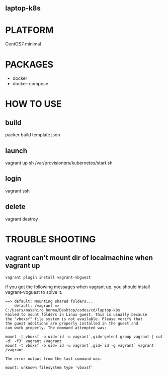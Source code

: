 laptop-k8s
---

# PLATFORM
CentOS7 minimal


# PACKAGES
- docker  
- docker-compose  


# HOW TO USE

## build
packer build template.json  

## launch
vagrant up
sh /var/provisioners/kubernetes/start.sh

## login
vagrant ssh

## delete
vagrant destroy


# TROUBLE SHOOTING

## vagrant can't mount dir of localmachine when vagrant up

```
vagrant plugin install vagrant-vbguest
```

if you got the following messages when vagrant up, you should install vagrant-vbguest to solve it.

```
==> default: Mounting shared folders...
    default: /vagrant => C:/Users/masahiro_honma/Desktop/codes/cd/laptop-k8s
Failed to mount folders in Linux guest. This is usually because
the "vboxsf" file system is not available. Please verify that
the guest additions are properly installed in the guest and
can work properly. The command attempted was:

mount -t vboxsf -o uid=`id -u vagrant`,gid=`getent group vagrant | cut -d: -f3` vagrant /vagrant
mount -t vboxsf -o uid=`id -u vagrant`,gid=`id -g vagrant` vagrant /vagrant

The error output from the last command was:

mount: unknown filesystem type 'vboxsf'

```